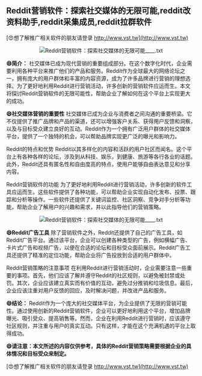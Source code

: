 ## **Reddit营销软件：探索社交媒体的无限可能,reddit改资料助手,reddit采集成员,reddit拉群软件**

[😍想了解推广相关软件的朋友请登录 http://www.vst.tw](http://www.vst.tw)

 <center><img src="https://vst.tw/MP4/tuiguang/png/0.png" alt="Reddit营销软件：探索社交媒体的无限可能____.txt"></center>

**😄简介：**
社交媒体已成为现代营销的重要组成部分。在这个数字化时代，企业需要利用各种平台来推广他们的产品和服务。Reddit作为全球最大的网络论坛之一，拥有庞大的用户群体和丰富的内容资源，成为了许多品牌进行营销的理想选择。为了更好地利用Reddit进行营销活动，许多创新的营销软件应运而生。本文将探讨Reddit营销软件的无限可能性，帮助企业了解如何在这个平台上实现更大的成功。

**😄社交媒体营销的重要性**
社交媒体已成为企业与消费者之间沟通的重要桥梁。它不仅提供了推广品牌和产品的渠道，还可以增强客户关系、获得用户反馈和洞察，以及与目标受众建立良好的互动。Reddit作为一个拥有广泛用户群体的社交媒体平台，提供了一个独特的机会，可以帮助品牌实现更广泛的曝光和影响力。

Reddit的特点和优势
Reddit以其多样化的内容和活跃的用户社区而闻名。这个平台上有各种各样的论坛，涉及到从科技、娱乐，到健康、旅游等各行各业的话题。此外，Reddit还具有匿名性和自由度高的特点，使用户能够自由表达意见和分享内容。

Reddit营销软件的功能
为了更好地利用Reddit进行营销活动，许多创新的软件工具应运而生。这些软件提供了各种功能，可以帮助企业实现自动化发布、投票、跟踪和分析等操作。一些软件还提供了关键词监控、社区洞察、竞争对手分析等功能，帮助企业了解用户的兴趣和需求，并以此指导他们的营销策略。

 <center><img src="https://vst.tw/MP4/tuiguang/png/6.png" alt="Reddit营销软件：探索社交媒体的无限可能____.txt"></center>

**😄Reddit广告工具**
除了营销软件之外，Reddit还提供了自己的广告工具，如Reddit广告平台。通过该平台，企业可以创建各种类型的广告，例如横幅广告、卡片式广告和视频广告，以便在合适的论坛和目标受众面前展示。Reddit广告工具还提供了精准的定位功能，帮助企业将广告投放到合适的用户群体中。

Reddit营销策略的注意事项
在利用Reddit进行营销活动时，企业需要注意一些重要的事项。首先，他们应该了解并遵守Reddit的社区规则，以避免被封禁或处罚。其次，企业应该建立真实而有价值的互动，避免过分推销和垃圾信息。最后，企业应该注重对用户反馈的回应，及时解决问题，并改进产品和服务。

**😄结论：**
Reddit作为一个庞大的社交媒体平台，为企业提供了无限的营销可能性。通过使用创新的Reddit营销软件，企业可以更好地利用这个平台，增加品牌曝光、吸引受众、提高销售等。然而，企业在利用Reddit进行营销时，应该遵守社区规则，并注重与用户的真实互动。只有这样，才能在这个充满机遇的平台上取得成功。

**😄请注意：本文所述的内容仅供参考，具体的Reddit营销策略需要根据企业的具体情况和目标受众来制定。**

[😍想了解推广相关软件的朋友请登录 http://www.vst.tw](http://www.vst.tw)




